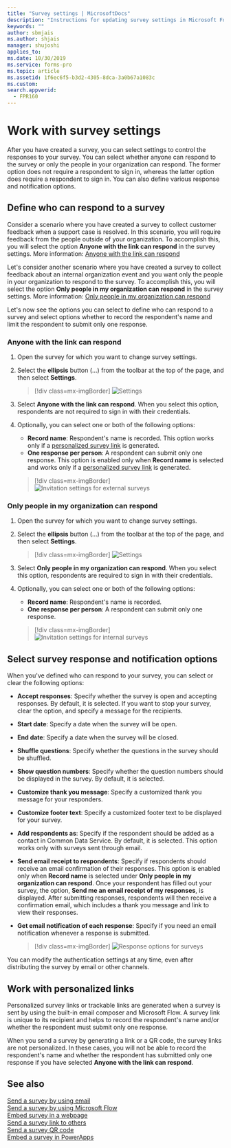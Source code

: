 ```yaml
---
title: "Survey settings | MicrosoftDocs"
description: "Instructions for updating survey settings in Microsoft Forms Pro"
keywords: ""
author: sbmjais
ms.author: shjais
manager: shujoshi
applies_to: 
ms.date: 10/30/2019
ms.service: forms-pro
ms.topic: article
ms.assetid: 1f6ec6f5-b3d2-4305-8dca-3a0b67a1083c
ms.custom: 
search.appverid:
  - FPR160
---
```



# Work with survey settings 

After you have created a survey, you can select settings to control the responses to your survey. You can select whether anyone can respond to the survey or only the people in your organization can respond. The former option does not require a respondent to sign in, whereas the latter option does require a respondent to sign in. You can also define various response and notification options.

## Define who can respond to a survey

Consider a scenario where you have created a survey to collect customer feedback when a support case is resolved. In this scenario, you will require feedback from the people outside of your organization. To accomplish this, you will select the option **Anyone with the link can respond** in the survey settings. More information: [Anyone with the link can respond](#anyone-with-the-link-can-respond)

Let's consider another scenario where you have created a survey to collect feedback about an internal organization event and you want only the people in your organization to respond to the survey. To accomplish this, you will select the option **Only people in my organization can respond** in the survey settings. More information: [Only people in my organization can respond](#only-people-in-my-organization-can-respond)

Let's now see the options you can select to define who can respond to a survey and select options whether to record the respondent's name and limit the respondent to submit only one response.

### Anyone with the link can respond

1. Open the survey for which you want to change survey settings.
2. Select the **ellipsis** button (…) from the toolbar at the top of the page, and then select **Settings**.
    > [!div class=mx-imgBorder]
    > ![Settings](media/settings-icon.png "Settings")
3. Select **Anyone with the link can respond**. When you select this option, respondents are not required to sign in with their credentials.
4. Optionally, you can select one or both of the following options:
    - **Record name**: Respondent's name is recorded. This option works only if a [personalized survey link](#work-with-personalized-links) is generated.
    - **One response per person**: A respondent can submit only one response. This option is enabled only when **Record name** is selected and works only if a [personalized survey link](#work-with-personalized-links) is generated.
    
    > [!div class=mx-imgBorder]
    > ![Invitation settings for external surveys](media/invite-settings-external.png "Invitation settings for external surveys")

### Only people in my organization can respond

1. Open the survey for which you want to change survey settings.
2. Select the **ellipsis** button (…) from the toolbar at the top of the page, and then select **Settings**.
    > [!div class=mx-imgBorder]
    > ![Settings](media/settings-icon.png "Settings")
3. Select **Only people in my organization can respond**. When you select this option, respondents are required to sign in with their credentials. 
4. Optionally, you can select one or both of the following options:
    - **Record name**: Respondent's name is recorded.
    - **One response per person**: A respondent can submit only one response.
    
    > [!div class=mx-imgBorder]
    > ![Invitation settings for internal surveys](media/invite-settings-internal.png "Invitation settings for internal surveys")

## Select survey response and notification options

When you've defined who can respond to your survey, you can select or clear the following options:

- **Accept responses**: Specify whether the survey is open and accepting responses. By default, it is selected. If you want to stop your survey, clear the option, and specify a message for the recipients.
- **Start date**: Specify a date when the survey will be open. 
- **End date**: Specify a date when the survey will be closed.
- **Shuffle questions**: Specify whether the questions in the survey should be shuffled.
- **Show question numbers**: Specify whether the question numbers should be displayed in the survey. By default, it is selected.
- **Customize thank you message**: Specify a customized thank you message for your responders.
- **Customize footer text**: Specify a customized footer text to be displayed for your survey.
- **Add respondents as**: Specify if the respondent should be added as a contact in Common Data Service. By default, it is selected. This option works only with surveys sent through email.
- **Send email receipt to respondents**: Specify if respondents should receive an email confirmation of their responses. This option is enabled only when **Record name** is selected under **Only people in my organization can respond**. Once your respondent has filled out your survey, the option, **Send me an email receipt of my responses**, is displayed. After submitting responses, respondents will then receive a confirmation email, which includes a thank you message and link to view their responses.
- **Get email notification of each response**: Specify if you need an email notification whenever a response is submitted.

    > [!div class=mx-imgBorder]
    > ![Response options for surveys](media/invite-settings-options.png "Response options for surveys")

You can modify the authentication settings at any time, even after distributing the survey by email or other channels.

## Work with personalized links

Personalized survey links or trackable links are generated when a survey is sent by using the built-in email composer and Microsoft Flow. A survey link is unique to its recipient and helps to record the respondent's name and/or whether the respondent must submit only one response.

When you send a survey by generating a link or a QR code, the survey links are not personalized. In these cases, you will not be able to record the respondent's name and whether the respondent has submitted only one response if you have selected **Anyone with the link can respond**.

## See also

[Send a survey by using email](send-survey-email.md)<br>
[Send a survey by using Microsoft Flow](send-survey-microsoft-flow.md)<br>
[Embed survey in a webpage](embed-web-page.md)<br>
[Send a survey link to others](send-survey-link.md)<br>
[Send a survey QR code](send-survey-qrcode.md)<br>
[Embed a survey in PowerApps](embed-survey-powerapps.md)
